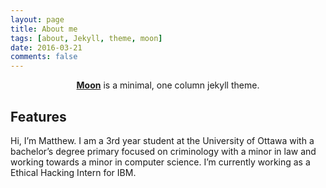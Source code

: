 ```yaml
---
layout: page
title: About me
tags: [about, Jekyll, theme, moon]
date: 2016-03-21
comments: false
---
```

    
<center><a href="http://taylantatli.github.io/Moon"><b>Moon</b></a> is a minimal, one column jekyll theme.</center>

## Features
Hi, I’m Matthew. I am a 3rd year student at the University of Ottawa with a bachelor’s degree primary focused on criminology with a minor in law and working towards a minor in computer science. I’m currently working as a Ethical Hacking Intern for IBM.

